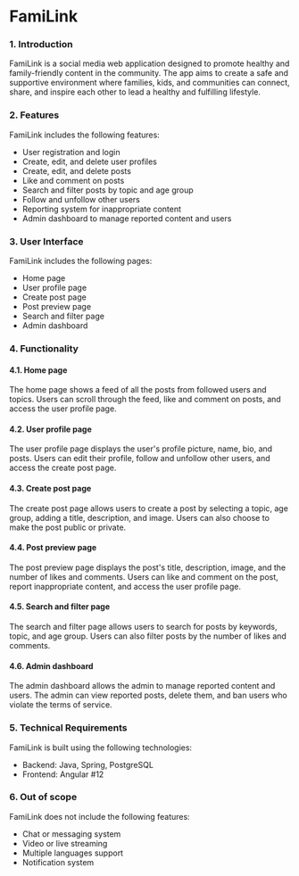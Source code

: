 # FamiLink

### 1. Introduction

FamiLink is a social media web application designed to promote healthy and family-friendly content in the community. The app aims to create a safe and supportive environment where families, kids, and communities can connect, share, and inspire each other to lead a healthy and fulfilling lifestyle.

### 2. Features
FamiLink includes the following features:

- User registration and login
- Create, edit, and delete user profiles
- Create, edit, and delete posts
- Like and comment on posts
- Search and filter posts by topic and age group
- Follow and unfollow other users
- Reporting system for inappropriate content
- Admin dashboard to manage reported content and users

### 3. User Interface
FamiLink includes the following pages:

- Home page
- User profile page
- Create post page
- Post preview page
- Search and filter page
- Admin dashboard


### 4. Functionality
#### 4.1. Home page
The home page shows a feed of all the posts from followed users and topics. Users can scroll through the feed, like and comment on posts, and access the user profile page.

#### 4.2. User profile page
The user profile page displays the user's profile picture, name, bio, and posts. Users can edit their profile, follow and unfollow other users, and access the create post page.

#### 4.3. Create post page
The create post page allows users to create a post by selecting a topic, age group, adding a title, description, and image. Users can also choose to make the post public or private.

#### 4.4. Post preview page
The post preview page displays the post's title, description, image, and the number of likes and comments. Users can like and comment on the post, report inappropriate content, and access the user profile page.

#### 4.5. Search and filter page
The search and filter page allows users to search for posts by keywords, topic, and age group. Users can also filter posts by the number of likes and comments.

#### 4.6. Admin dashboard
The admin dashboard allows the admin to manage reported content and users. The admin can view reported posts, delete them, and ban users who violate the terms of service.

### 5. Technical Requirements
FamiLink is built using the following technologies:

- Backend: Java, Spring, PostgreSQL
- Frontend: Angular #12

### 6. Out of scope
FamiLink does not include the following features:

- Chat or messaging system
- Video or live streaming
- Multiple languages support
- Notification system
